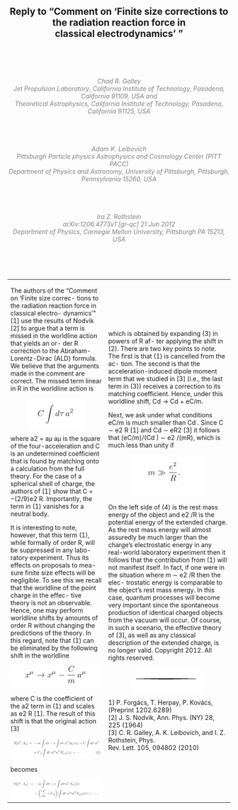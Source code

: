 <!DOCTYPE html>
<!--
Click nbfs://nbhost/SystemFileSystem/Templates/Licenses/license-default.txt to change this license
Click nbfs://nbhost/SystemFileSystem/Templates/Other/html.html to edit this template
-->
<html><head>
<meta http-equiv="content-type" content="text/html; charset=UTF-8">
        <title>Reply to “Comment on ‘Finite size corrections to the radiation reaction force in
classical electrodynamics’ ”</title>
        <meta charset="UTF-8">
        <meta name="viewport" content="width=device-width, initial-scale=1.0">
    </head>
    <body>
        <div align="center">
            <h2>Reply to “Comment on ‘Finite size corrections to the radiation reaction force in<br><!-- cells notes -->
classical electrodynamics’ ”</h2>
        </div>
        <br><!--space lines -->
        <br><!--space lines -->
        <br><!--space lines -->
        <br><!--space lines -->
        <div align="center" style="color: gray">
            <i>Chad R. Galley<br>
                Jet Propulsion Laboratory, California Institute of Technology, Pasadena, California 91109, USA and<br><!-- dialog -->
                Theoretical Astrophysics, California Institute of Technology, Pasadena, California 91125, USA<br></i><!-- sr or mr -->
        </div>
        <br><!--space lines -->
        <br><!--space lines -->
        <br><!--space lines -->
        <br><!--space lines -->       
        <div align="center" style="color: gray">
            <i>Adam K. Leibovich<br><!-- dialog -->
                    Pittsburgh Particle physics Astrophysics and Cosmology Center (PITT PACC)<br>
                    Department of Physics and Astronomy, University of Pittsburgh, Pittsburgh, Pennsylvania 15260, USA<br></i>
        </div>
        <br><!--space lines -->
        <br><!--space lines -->
        <br><!--space lines -->
        <br><!--space lines -->        
        <div align="center" style="color: gray">
            <i>Ira Z. Rothstein<br><!-- email -->
                    arXiv:1206.4773v1 [gr-qc] 21 Jun 2012<br><!-- passwd email -->
                    Department of Physics, Carnegie Mellon University, Pittsburgh PA 15213, USA<br><!-- email --></i>
        </div>
        <br><!--space lines -->
        <br><!--space lines -->
        <br><!--space lines -->
        <br><!--space lines -->        
        <table border="0" cellspacing="10">
            <tbody><tr>
                <td>
                    <p>The authors of the “Comment on ‘Finite size correc-
tions to the radiation reaction force in classical electro-
dynamics’" [1] use the results of Nodvik [2] to argue that
a term is missed in the worldline action that yields an or-
der R correction to the Abraham-Lorentz-Dirac (ALD)
formula. We believe that the arguments made in the
comment are correct. The missed term linear in R in the
worldline action is</p>
                    <div align="center">
                        <img src="README_files/features.png"><!-- dialog course product and features -->
                    </div>
                    <p>where a2 = aµ aµ is the square of the four-acceleration
and C is an undetermined coefficient that is found by
matching onto a calculation from the full theory. For
the case of a spherical shell of charge, the authors of [1]
show that C = −(2/9)e2 R. Importantly, the term in (1)
vanishes for a neutral body.</p>
                    <p>It is interesting to note, however, that this term (1),
while formally of order R, will be suppressed in any labo-
ratory experiment. Thus its effects on proposals to mea-
sure finite size effects will be negligible. To see this we
recall that the worldline of the point charge in the effec-
tive theory is not an observable. Hence, one may perform
worldline shifts by amounts of order R without changing
the predictions of the theory. In this regard, note that (1)
can be eliminated by the following shift in the worldline</p>
                    <div align="center">
                        <img src="README_files/document.png"><!-- document -->
                    </div>
                    <p>where C is the coefficient of the a2 term in (1) and scales
as e2 R [1]. The result of this shift is that the original
action [3]</p>
                    <div align="center">
                         <img src="README_files/ideas.png"><!-- ideas -->
                    </div>
                    <p>becomes</p>
                    <div align="center">
                        <img src="README_files/profits.png"><!-- profits -->
                    </div>                    
                </td>
                <td>
                    <p>which is obtained by expanding (3) in powers of R af-
ter applying the shift in (2). There are two key points
to note. The first is that (1) is cancelled from the ac-
tion. The second is that the acceleration-induced dipole
moment term that we studied in [3] (i.e., the last term
in (3)) receives a correction to its matching coefficient.
Hence, under this worldline shift, Cd → Cd + eC/m.</p>
                    <p>Next, we ask under what conditions eC/m is much
smaller than Cd . Since C ∼ e2 R [1] and Cd ∼ eR2 [3]
it follows that (eC/m)/(Cd ) ∼ e2 /(mR), which is much
less than unity if</p>
                    <div align="center">
                        <img src="README_files/frog.png"><!-- frog ideas -->
                    </div>                    
                    <p>On the left side of (4) is the rest mass energy of the
object and e2 /R is the potential energy of the extended
charge. As the rest mass energy will almost assuredly be
much larger than the charge’s electrostatic energy in any
real-world laboratory experiment then it follows that the
contribution from (1) will not manifest itself. In fact, if
one were in the situation where m ∼ e2 /R then the elec-
trostatic energy is comparable to the object’s rest mass
energy. In this case, quantum processes will become very
important since the spontaneous production of identical
charged objects from the vacuum will occur. Of course,
in such a scenario, the effective theory of [3], as well as
any classical description of the extended charge, is no
longer valid. Copyright 2012. All rights reserved.</p>
                    <div align="center">
                        <img src="README_files/lines.png"><!-- music wave bregas -->
                    </div>                    
                    <p>1] P. Forgács, T. Herpay, P. Kovács, (Preprint 1202.6289)<br><!-- words div -->
                        [2] J. S. Nodvik, Ann. Phys. (NY) 28, 225 (1964)<br>
                        [3] C. R. Galley, A. K. Leibovich, and I. Z. Rothstein, Phys.<br>
                        Rev. Lett. 105, 094802 (2010)<br></p>
                </td>
            </tr>
        </tbody></table>
    

</body></html>